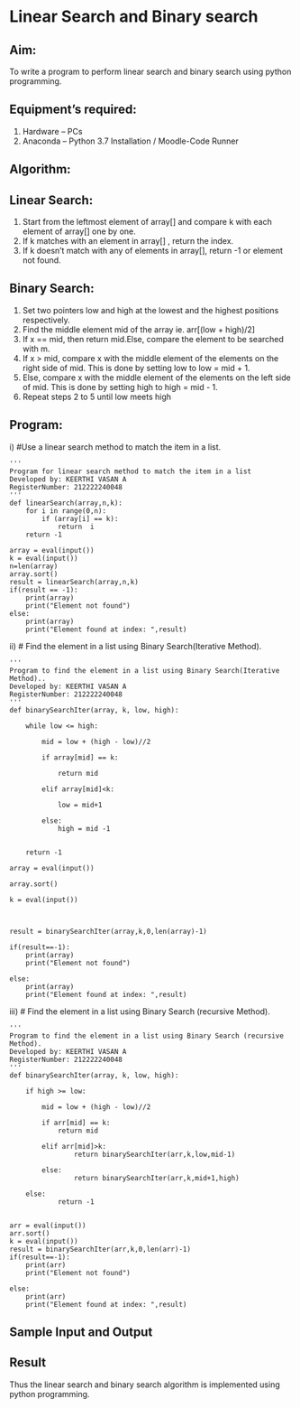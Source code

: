 # Linear Search and Binary search
## Aim:
To write a program to perform linear search and binary search using python programming.
## Equipment’s required:
1.	Hardware – PCs
2.	Anaconda – Python 3.7 Installation / Moodle-Code Runner
## Algorithm:
## Linear Search:
1.	Start from the leftmost element of array[] and compare k with each element of array[] one by one.
2.	If k matches with an element in array[] , return the index.
3.	If k doesn’t match with any of elements in array[], return -1 or element not found.
## Binary Search:
1.	Set two pointers low and high at the lowest and the highest positions respectively.
2.	Find the middle element mid of the array ie. arr[(low + high)/2]
3.	If x == mid, then return mid.Else, compare the element to be searched with m.
4.	If x > mid, compare x with the middle element of the elements on the right side of mid. This is done by setting low to low = mid + 1.
5.	Else, compare x with the middle element of the elements on the left side of mid. This is done by setting high to high = mid - 1.
6.	Repeat steps 2 to 5 until low meets high
## Program:
i)	#Use a linear search method to match the item in a list.
```
''' 
Program for linear search method to match the item in a list
Developed by: KEERTHI VASAN A
RegisterNumber: 212222240048
'''
def linearSearch(array,n,k):
    for i in range(0,n):
        if (array[i] == k):
            return  i
    return -1
    
array = eval(input())
k = eval(input())
n=len(array)
array.sort()
result = linearSearch(array,n,k)
if(result == -1):
    print(array)
    print("Element not found")
else:
    print(array)
    print("Element found at index: ",result)
```
ii)	# Find the element in a list using Binary Search(Iterative Method).
```
''' 
Program to find the element in a list using Binary Search(Iterative Method)..
Developed by: KEERTHI VASAN A 
RegisterNumber: 212222240048
'''
def binarySearchIter(array, k, low, high):
    
    while low <= high:
        
        mid = low + (high - low)//2
        
        if array[mid] == k:
            
            return mid
            
        elif array[mid]<k:
            
            low = mid+1
               
        else:
            high = mid -1
                
            
    return -1
            
array = eval(input())

array.sort()

k = eval(input())



result = binarySearchIter(array,k,0,len(array)-1)

if(result==-1):
    print(array)
    print("Element not found")

else:
    print(array)
    print("Element found at index: ",result)
```
iii)	# Find the element in a list using Binary Search (recursive Method).
```
''' 
Program to find the element in a list using Binary Search (recursive Method).
Developed by: KEERTHI VASAN A
RegisterNumber: 212222240048
'''
def binarySearchIter(array, k, low, high):
    
    if high >= low:
        
        mid = low + (high - low)//2
        
        if arr[mid] == k:
            return mid
            
        elif arr[mid]>k:
                return binarySearchIter(arr,k,low,mid-1)
                
        else:
                return binarySearchIter(arr,k,mid+1,high)
                
    else:
            return -1
            
            
arr = eval(input())
arr.sort()
k = eval(input())
result = binarySearchIter(arr,k,0,len(arr)-1)
if(result==-1):
    print(arr)
    print("Element not found")

else:
    print(arr)
    print("Element found at index: ",result)
```
## Sample Input and Output






## Result
Thus the linear search and binary search algorithm is implemented using python programming.
